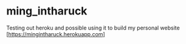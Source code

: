# ming_intharuck 

Testing out heroku and possible using it to build my personal website [https://mingintharuck.herokuapp.com]
